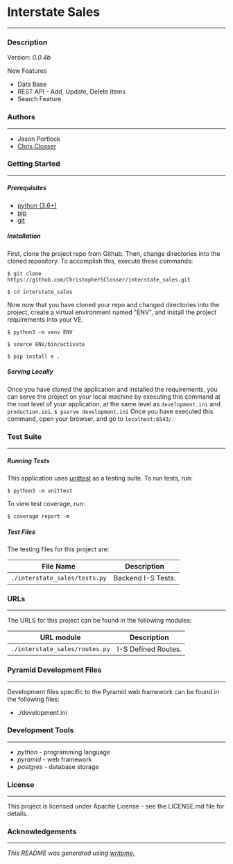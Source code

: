# Interstate Sales
---
### Description
Version: *0.0.4b*

New Features
* Data Base
* REST API - Add, Update, Delete Items
* Search Feature

### Authors
---
* Jason Portlock
* [Chris Closser](https://github.com/ChristopherSClosser/interstate_sales)

### Getting Started
---
##### *Prerequisites*
* [python (3.6+)](https://www.python.org/downloads/)
* [pip](https://pip.pypa.io/en/stable/)
* [git](https://git-scm.com/)

##### *Installation*
First, clone the project repo from Github. Then, change directories into the cloned repository. To accomplish this, execute these commands:

`$ git clone https://github.com/ChristopherSClosser/interstate_sales.git`

`$ cd interstate_sales`

Now now that you have cloned your repo and changed directories into the project, create a virtual environment named "ENV", and install the project requirements into your VE.

`$ python3 -m venv ENV`

`$ source ENV/bin/activate`

`$ pip install e .`
##### *Serving Locally*
Once you have cloned the application and installed the requirements, you can serve the project on your local machine by executing this command at the root level of your application, at the same level as `development.ini` and `production.ini`.
`$ pserve development.ini`
Once you have executed this command, open your browser, and go to `localhost:6543/`.
### Test Suite
---
##### *Running Tests*
This application uses [unittest](https://docs.python.org/3/library/unittest.html) as a testing suite. To run tests, run:

``$ python3 -m unittest``

To view test coverage, run:

``$ coverage report -m``
##### *Test Files*
The testing files for this project are:

| File Name | Description |
|:---:|:---:|
| `./interstate_sales/tests.py` | Backend I-S Tests. |

### URLs
---
The URLS for this project can be found in the following modules:

| URL module | Description |
|:---:|:---:|
| `./interstate_sales/routes.py` | I-S Defined Routes. |

### Pyramid Development Files
---
Development files specific to the Pyramid web framework can be found in the following files:
* ./development.ini

### Development Tools
---
* *python* - programming language
* *pyramid* - web framework
* *postgres* - database storage

### License
---
This project is licensed under Apache License - see the LICENSE.md file for details.
### Acknowledgements
---

*This README was generated using [writeme.](https://github.com/chelseadole/write-me)*
